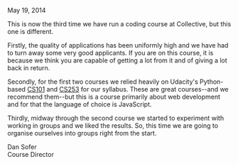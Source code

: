 May 19, 2014

This is now the third time we have run a coding course at Collective, but this one is different.

Firstly, the quality of applications has been uniformly high and we have had to turn away some very good applicants. If you are on this course, it is because we think you are capable of getting a lot from it and of giving a lot back in return. 

Secondly, for the first two courses we relied heavily on Udacity's Python-based [CS101](https://www.udacity.com/course/cs101) and [CS253](https://www.udacity.com/course/cs253) for our syllabus. These are great courses--and we recommend them--but this is a course primarily about web development and for that the language of choice is JavaScript.

Thirdly, midway through the second course we started to experiment with working in groups and we liked the results. So, this time  we are going to organise ourselves into groups right from the start.


Dan Sofer  
Course Director

